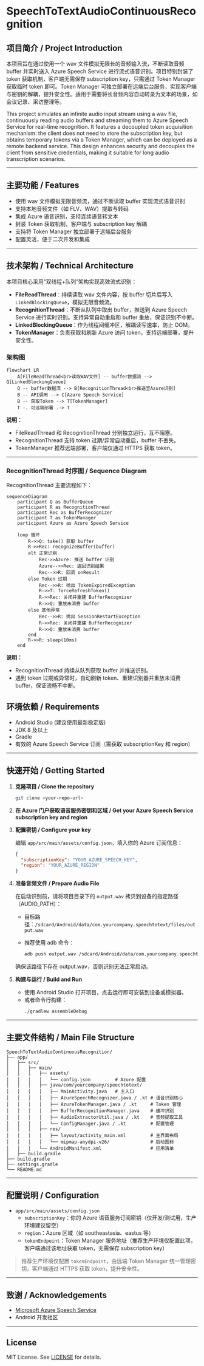 # SpeechToTextAudioContinuousRecognition

## 项目简介 / Project Introduction

本项目旨在通过使用一个 wav 文件模拟无限长的音频输入流，不断读取音频 buffer 并实时送入 Azure Speech Service 进行流式语音识别。项目特别封装了 token 获取机制，客户端无需保存 subscription key，只需通过 Token Manager 获取临时 token 即可。Token Manager 可独立部署在远端后台服务，实现客户端与密钥的解耦，提升安全性。适用于需要将长音频内容自动转录为文本的场景，如会议记录、采访整理等。

This project simulates an infinite audio input stream using a wav file, continuously reading audio buffers and streaming them to Azure Speech Service for real-time recognition. It features a decoupled token acquisition mechanism: the client does not need to store the subscription key, but obtains temporary tokens via a Token Manager, which can be deployed as a remote backend service. This design enhances security and decouples the client from sensitive credentials, making it suitable for long audio transcription scenarios.

---

## 主要功能 / Features

- 使用 wav 文件模拟无限音频流，通过不断读取 buffer 实现流式语音识别
- 支持本地音频文件（如 FLV、WAV）提取与转码
- 集成 Azure 语音识别，支持连续语音转文本
- 封装 Token 获取机制，客户端与 subscription key 解耦
- 支持将 Token Manager 独立部署于远端后台服务
- 配置灵活，便于二次开发和集成

---

## 技术架构 / Technical Architecture

本项目核心采用“双线程+队列”架构实现高效流式识别：

- **FileReadThread**：持续读取 wav 文件内容，按 buffer 切片后写入 `LinkedBlockingQueue`，模拟无限音频流。
- **RecognitionThread**：不断从队列中取出 buffer，推送到 Azure Speech Service 进行实时识别。支持异常自动重启和 buffer 重放，保证识别不中断。
- **LinkedBlockingQueue**：作为线程间缓冲区，解耦读写速率，防止 OOM。
- **TokenManager**：负责获取和刷新 Azure 访问 token，支持远端部署，提升安全性。

### 架构图

```mermaid
flowchart LR
    A[FileReadThread<br>读取WAV文件] -- buffer数据流 --> Q[LinkedBlockingQueue]
    Q -- buffer数据流 --> B[RecognitionThread<br>推送至Azure识别]
    B -- API调用 --> C[Azure Speech Service]
    B -- 获取Token --> T[TokenManager]
    T -. 可远端部署 .-> T
```

**说明：**
- FileReadThread 和 RecognitionThread 分别独立运行，互不阻塞。
- RecognitionThread 支持 token 过期/异常自动重启，buffer 不丢失。
- TokenManager 推荐远端部署，客户端仅通过 HTTPS 获取 token。

---

### RecognitionThread 时序图 / Sequence Diagram

RecognitionThread 主要流程如下：

```mermaid
sequenceDiagram
    participant Q as BufferQueue
    participant R as RecognitionThread
    participant Rec as BufferRecognizer
    participant T as TokenManager
    participant Azure as Azure Speech Service

    loop 循环
        R->>Q: take() 获取 buffer
        R->>Rec: recognizeBuffer(buffer)
        alt 正常识别
            Rec->>Azure: 推送 buffer 识别
            Azure-->>Rec: 返回识别结果
            Rec-->>R: 回调 onResult
        else Token 过期
            Rec-->>R: 抛出 TokenExpiredException
            R->>T: forceRefreshToken()
            R->>Rec: 关闭并重建 BufferRecognizer
            R->>Q: 重放未消费 buffer
        else 其他异常
            Rec-->>R: 抛出 SessionRestartException
            R->>Rec: 关闭并重建 BufferRecognizer
            R->>Q: 重放未消费 buffer
        end
        R->>R: sleep(10ms)
    end
```

**说明：**
- RecognitionThread 持续从队列获取 buffer 并推送识别。
- 遇到 token 过期或异常时，自动刷新 token、重建识别器并重放未消费 buffer，保证流畅不中断。

## 环境依赖 / Requirements

- Android Studio (建议使用最新稳定版)
- JDK 8 及以上
- Gradle
- 有效的 Azure Speech Service 订阅（需获取 subscriptionKey 和 region）

---

## 快速开始 / Getting Started

1. **克隆项目 / Clone the repository**
   ```bash
   git clone <your-repo-url>
   ```

2. **在 Azure 门户获取语音服务密钥和区域 / Get your Azure Speech Service subscription key and region**

3. **配置密钥 / Configure your key**

   编辑 `app/src/main/assets/config.json`，填入你的 Azure 订阅信息：

   ```json
   {
     "subscriptionKey": "YOUR_AZURE_SPEECH_KEY",
     "region": "YOUR_AZURE_REGION"
   }
   ```

4. **准备音频文件 / Prepare Audio File**

   在启动识别前，请将项目目录下的 `output.wav` 拷贝到设备的指定路径（AUDIO_PATH）：

   - 目标路径：`/sdcard/Android/data/com.yourcompany.speechtotext/files/output.wav`
   - 推荐使用 adb 命令：

     ```bash
     adb push output.wav /sdcard/Android/data/com.yourcompany.speechtotext/files/output.wav
     ```

   确保该路径下存在 output.wav，否则识别无法正常启动。

5. **构建与运行 / Build and Run**

   - 使用 Android Studio 打开项目，点击运行即可安装到设备或模拟器。
   - 或者命令行构建：
     ```bash
     ./gradlew assembleDebug
     ```

---

## 主要文件结构 / Main File Structure

```
SpeechToTextAudioContinuousRecognition/
├── app/
│   ├── src/
│   │   ├── main/
│   │   │   ├── assets/
│   │   │   │   └── config.json         # Azure 配置
│   │   │   ├── java/com/yourcompany/speechtotext/
│   │   │   │   ├── MainActivity.java   # 主入口
│   │   │   │   ├── AzureSpeechRecognizer.java / .kt # 语音识别核心
│   │   │   │   ├── AzureTokenManager.java / .kt     # Token 管理
│   │   │   │   ├── BufferRecognitionManager.java    # 缓冲识别
│   │   │   │   ├── AudioExtractorUtil.java / .kt    # 音频提取工具
│   │   │   │   └── ConfigManager.java / .kt         # 配置管理
│   │   │   ├── res/
│   │   │   │   ├── layout/activity_main.xml         # 主界面布局
│   │   │   │   └── mipmap-anydpi-v26/               # 启动图标
│   │   │   └── AndroidManifest.xml                  # 应用清单
│   ├── build.gradle
├── build.gradle
├── settings.gradle
└── README.md
```

---

## 配置说明 / Configuration

- `app/src/main/assets/config.json`  
  - `subscriptionKey`：你的 Azure 语音服务订阅密钥（仅开发/测试用，生产环境建议留空）
  - `region`：Azure 区域（如 southeastasia、eastus 等）
  - `tokenEndpoint`：Token Manager 服务地址（推荐生产环境仅配置此项，客户端通过该地址获取 token，无需保存 subscription key）

> 推荐生产环境仅配置 `tokenEndpoint`，由远端 Token Manager 统一管理密钥，客户端通过 HTTPS 获取 token，提升安全性。

---

## 致谢 / Acknowledgements

- [Microsoft Azure Speech Service](https://azure.microsoft.com/en-us/products/ai-services/speech-to-text/)
- Android 开发社区

---

## License

MIT License. See [LICENSE](LICENSE) for details.
